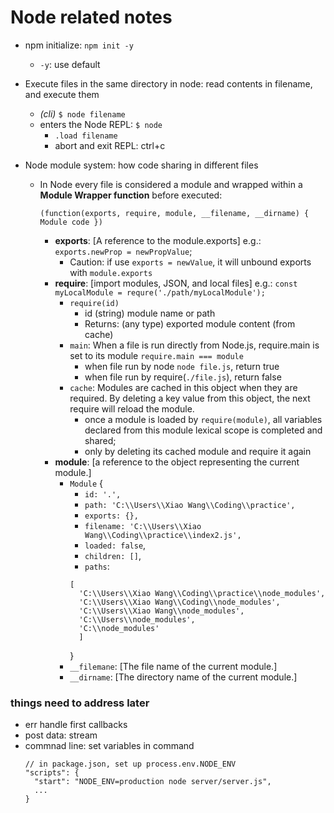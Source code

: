 # Node related notes

- npm initialize: `npm init -y`
  - `-y`: use default
- Execute files in the same directory in node: read contents in filename, and execute them

  - _(cli)_ `$ node filename`
  - enters the Node REPL: `$ node`
    - `.load filename`
    - abort and exit REPL: ctrl+c

- Node module system: how code sharing in different files

  - In Node every file is considered a module and wrapped within a **Module Wrapper function** before executed:

    ```
    (function(exports, require, module, __filename, __dirname) { Module code })
    ```

    - **exports**: [A reference to the module.exports]
      e.g.: `exports.newProp = newPropValue`;
      - Caution: if use `exports = newValue`, it will unbound exports with `module.exports`
        <br>
    - **require**: [import modules, JSON, and local files]
      e.g.: `const myLocalModule = requre('./path/myLocalModule');`
      - `require(id)`
        - id (string) module name or path
        - Returns: (any type) exported module content (from cache)
      - `main`: When a file is run directly from Node.js, require.main is set to its module `require.main === module`
        - when file run by node `node file.js`, return true
        - when file run by require(`./file.js`), return false
      - `cache`: Modules are cached in this object when they are required. By deleting a key value from this object, the next require will reload the module.
        - once a module is loaded by `require(module)`, all variables declared from this module lexical scope is completed and shared;
        - only by deleting its cached module and require it again
          <br>
    - **module**: [a reference to the object representing the current module.]
      - `Module` {
        - `id: '.',`
        - `path: 'C:\\Users\\Xiao Wang\\Coding\\practice',`
        - `exports: {},`
        - `filename: 'C:\\Users\\Xiao Wang\\Coding\\practice\\index2.js',`
        - `loaded: false`,
        - `children: []`,
        - `paths`:
        ```
        [
          'C:\\Users\\Xiao Wang\\Coding\\practice\\node_modules',
          'C:\\Users\\Xiao Wang\\Coding\\node_modules',
          'C:\\Users\\Xiao Wang\\node_modules',
          'C:\\Users\\node_modules',
          'C:\\node_modules'
          ]
        ```
        }
        <br>
      - `__filemane`: [The file name of the current module.]
        <br>
      - `__dirname`: [The directory name of the current module.]

### things need to address later

- err handle first callbacks
- post data: stream
- commnad line: set variables in command
  ```
  // in package.json, set up process.env.NODE_ENV
  "scripts": {
    "start": "NODE_ENV=production node server/server.js",
    ...
  }
  ```
